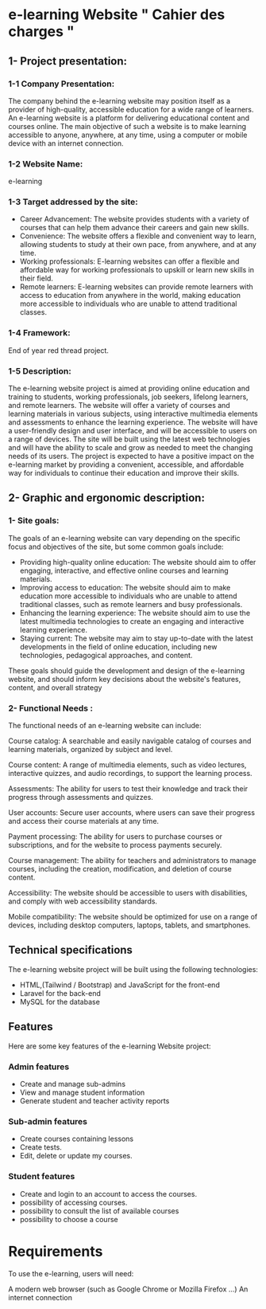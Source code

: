 # e-learning Website " Cahier des charges "
## 1- Project presentation:
### 1-1 Company Presentation:
 The company behind the e-learning website may position itself as a provider of high-quality, accessible education for a wide range of learners. An e-learning website is a platform for delivering educational content and courses online. The main objective of such a website is to make learning accessible to anyone, anywhere, at any time, using a computer or mobile device with an internet connection.
 
### 1-2 Website Name:

e-learning
### 1-3 Target addressed by the site:

- Career Advancement: The website provides students with a variety of courses that can help them advance their careers and gain new skills.
- Convenience: The website offers a flexible and convenient way to learn, allowing students to study at their own pace, from anywhere, and at any time.
- Working professionals: E-learning websites can offer a flexible and affordable way for working professionals to upskill or learn new skills in their field.
- Remote learners: E-learning websites can provide remote learners with access to education from anywhere in the world, making education more accessible to individuals who are unable to attend traditional classes.

### 1-4 Framework:

 End of year red thread project.
 
 ### 1-5 Description:

The e-learning website project is aimed at providing online education and training to students, working professionals, job seekers, lifelong learners, and remote learners. The website will offer a variety of courses and learning materials in various subjects, using interactive multimedia elements and assessments to enhance the learning experience. The website will have a user-friendly design and user interface, and will be accessible to users on a range of devices. The site will be built using the latest web technologies and will have the ability to scale and grow as needed to meet the changing needs of its users. The project is expected to have a positive impact on the e-learning market by providing a convenient, accessible, and affordable way for individuals to continue their education and improve their skills.


## 2- Graphic and ergonomic description:
### 1- Site goals:

The goals of an e-learning website can vary depending on the specific focus and objectives of the site, but some common goals include:
 - Providing high-quality online education: The website should aim to offer engaging, interactive, and effective online courses and learning materials.
 - Improving access to education: The website should aim to make education more accessible to individuals who are unable to attend traditional classes, such as remote learners and busy professionals.
 - Enhancing the learning experience: The website should aim to use the latest multimedia technologies to create an engaging and interactive learning experience.
 - Staying current: The website may aim to stay up-to-date with the latest developments in the field of online education, including new technologies, pedagogical approaches, and content.

These goals should guide the development and design of the e-learning website, and should inform key decisions about the website's features, content, and overall strategy

### 2- Functional Needs :

The functional needs of an e-learning website can include:

Course catalog: A searchable and easily navigable catalog of courses and learning materials, organized by subject and level.

Course content: A range of multimedia elements, such as video lectures, interactive quizzes, and audio recordings, to support the learning process.

Assessments: The ability for users to test their knowledge and track their progress through assessments and quizzes.

User accounts: Secure user accounts, where users can save their progress and access their course materials at any time.

Payment processing: The ability for users to purchase courses or subscriptions, and for the website to process payments securely.

Course management: The ability for teachers and administrators to manage courses, including the creation, modification, and deletion of course content.

Accessibility: The website should be accessible to users with disabilities, and comply with web accessibility standards.

Mobile compatibility: The website should be optimized for use on a range of devices, including desktop computers, laptops, tablets, and smartphones.
                                
## Technical specifications
The e-learning website project will be built using the following technologies:
* HTML,(Tailwind / Bootstrap) and JavaScript for the front-end
* Laravel for the back-end
* MySQL for the database

## Features
Here are some key features of the e-learning Website project:
### Admin features
* Create and manage sub-admins
* View and manage student information
* Generate student and teacher activity reports
### Sub-admin features
* Create courses containing lessons
* Create tests.
* Edit, delete or update my courses.
### Student features
* Create and login to an account to access the courses.
* possibility of accessing courses.
* possibility to consult the list of available courses
* possibility to choose a course

# Requirements

To use the e-learning, users will need:

A modern web browser (such as Google Chrome or Mozilla Firefox ...)
An internet connection

